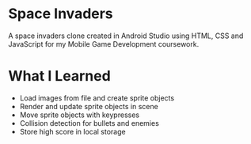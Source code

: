 # Space Invaders

A space invaders clone created in Android Studio using HTML, CSS and JavaScript for my Mobile Game Development coursework.

# What I Learned

* Load images from file and create sprite objects
* Render and update sprite objects in scene 
* Move sprite objects with keypresses 
* Collision detection for bullets and enemies
* Store high score in local storage
